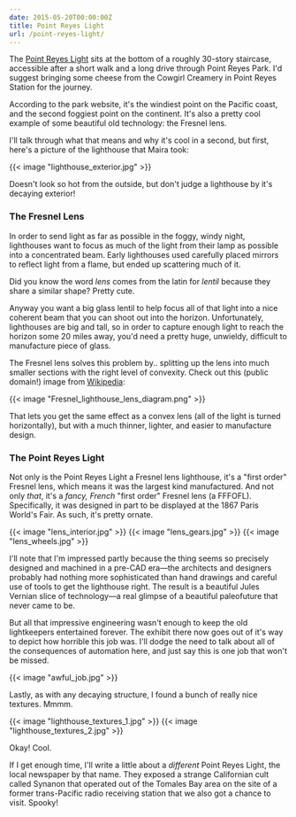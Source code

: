 ```yaml
---
date: 2015-05-20T00:00:00Z
title: Point Reyes Light
url: /point-reyes-light/
---
```


The [Point Reyes Light](http://www.nps.gov/pore/learn/historyculture/people_maritime_lighthouse.htm) sits at the bottom of a roughly 30-story staircase, accessible after a short walk and a long drive through Point Reyes Park. I'd suggest bringing some cheese from the Cowgirl Creamery in Point Reyes Station for the journey.

According to the park website, it's the windiest point on the Pacific coast, and the second foggiest point on the continent. It's also a pretty cool example of some beautiful old technology: the Fresnel lens.

I'll talk through what that means and why it's cool in a second, but first, here's a picture of the lighthouse that Maira took:

{{< image "lighthouse_exterior.jpg" >}}

Doesn't look so hot from the outside, but don't judge a lighthouse by it's decaying exterior!

### The Fresnel Lens

In order to send light as far as possible in the foggy, windy night, lighthouses want to focus as much of the light from their lamp as possible into a concentrated beam. Early lighthouses used carefully placed mirrors to reflect light from a flame, but ended up scattering much of it.

Did you know the word _lens_ comes from the latin for _lentil_ because they share a similar shape? Pretty cute.

Anyway you want a big glass lentil to help focus all of that light into a nice coherent beam that you can shoot out into the horizon. Unfortunately, lighthouses are big and tall, so in order to capture enough light to reach the horizon some 20 miles away, you'd need a pretty huge, unwieldy, difficult to manufacture piece of glass.

The Fresnel lens solves this problem by.. splitting up the lens into much smaller sections with the right level of convexity. Check out this (public domain!) image from [Wikipedia](http://en.wikipedia.org/wiki/File:Fresnel_lighthouse_lens_diagram.png):

{{< image "Fresnel_lighthouse_lens_diagram.png" >}}

That lets you get the same effect as a convex lens (all of the light is turned horizontally), but with a much thinner, lighter, and easier to manufacture design.

### The Point Reyes Light

Not only is the Point Reyes Light a Fresnel lens lighthouse, it's a "first order" Fresnel lens, which means it was the largest kind manufactured. And not only _that_, it's a _fancy, French_ "first order" Fresnel lens (a FFFOFL). Specifically, it was designed in part to be displayed at the 1867 Paris World's Fair. As such, it's pretty ornate.

{{< image "lens_interior.jpg" >}}
{{< image "lens_gears.jpg" >}}
{{< image "lens_wheels.jpg" >}}

I'll note that I'm impressed partly because the thing seems so precisely designed and machined in a pre-CAD era—the architects and designers probably had nothing more sophisticated than hand drawings and careful use of tools to get the lighthouse right. The result is a beautiful Jules Vernian slice of technology—a real glimpse of a beautiful paleofuture that never came to be.

But all that impressive engineering wasn't enough to keep the old lightkeepers entertained forever. The exhibit there now goes out of it's way to depict how horrible this job was. I'll dodge the need to talk about all of the consequences of automation here, and just say this is one job that won't be missed.

{{< image "awful_job.jpg" >}}

Lastly, as with any decaying structure, I found a bunch of really nice textures. Mmmm.

{{< image "lighthouse_textures_1.jpg" >}}
{{< image "lighthouse_textures_2.jpg" >}}

Okay! Cool.

If I get enough time, I'll write a little about a _different_ Point Reyes Light, the local newspaper by that name. They exposed a strange Californian cult called Synanon that operated out of the Tomales Bay area on the site of a former trans-Pacific radio receiving station that we also got a chance to visit. Spooky!
